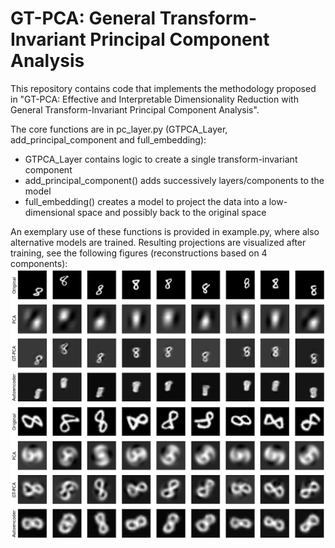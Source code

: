 # GT-PCA: General Transform-Invariant Principal Component Analysis

This repository contains code that implements the methodology proposed in 
"GT-PCA: Effective and Interpretable Dimensionality Reduction with General
Transform-Invariant Principal Component Analysis". 

The core functions are in pc_layer.py (GTPCA_Layer, add_principal_component and 
full_embedding):
- GTPCA_Layer contains logic to create a single transform-invariant component
- add_principal_component() adds successively layers/components to the model
- full_embedding() creates a model to project the data into a low-dimensional 
space and possibly back to the original space

An exemplary use of these functions is provided in example.py, where also 
alternative models are trained. Resulting projections are visualized after 
training, see the following figures (reconstructions based on 4 components):
![Reconstructions based on 4 (shift-invariant) components](shift_4.png)
![Reconstructions based on 4 (rotation-invariant) components](rotation_4.png)
